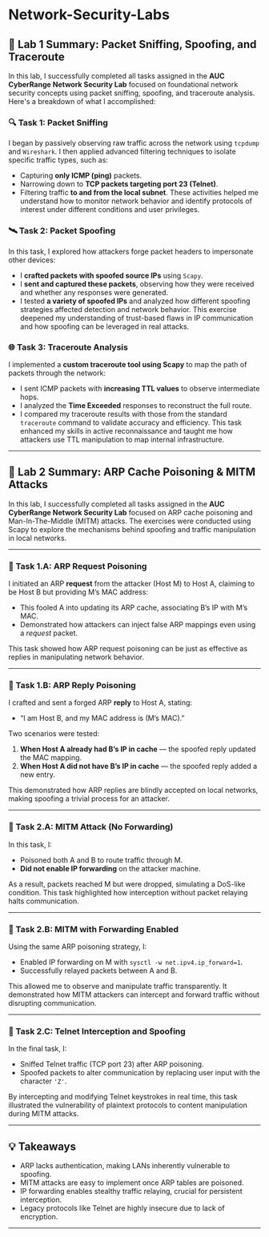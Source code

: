 # Network-Security-Labs

## 📘 Lab 1 Summary: Packet Sniffing, Spoofing, and Traceroute

In this lab, I successfully completed all tasks assigned in the **AUC CyberRange Network Security Lab** focused on foundational network security concepts using packet sniffing, spoofing, and traceroute analysis. Here's a breakdown of what I accomplished:

### 🔍 Task 1: Packet Sniffing
I began by passively observing raw traffic across the network using `tcpdump` and `Wireshark`. I then applied advanced filtering techniques to isolate specific traffic types, such as:
- Capturing **only ICMP (ping)** packets.
- Narrowing down to **TCP packets targeting port 23 (Telnet)**.
- Filtering traffic **to and from the local subnet**.
These activities helped me understand how to monitor network behavior and identify protocols of interest under different conditions and user privileges.

### 🛰️ Task 2: Packet Spoofing
In this task, I explored how attackers forge packet headers to impersonate other devices:
- I **crafted packets with spoofed source IPs** using `Scapy`.
- I **sent and captured these packets**, observing how they were received and whether any responses were generated.
- I tested **a variety of spoofed IPs** and analyzed how different spoofing strategies affected detection and network behavior.
This exercise deepened my understanding of trust-based flaws in IP communication and how spoofing can be leveraged in real attacks.

### 🌐 Task 3: Traceroute Analysis
I implemented a **custom traceroute tool using Scapy** to map the path of packets through the network:
- I sent ICMP packets with **increasing TTL values** to observe intermediate hops.
- I analyzed the **Time Exceeded** responses to reconstruct the full route.
- I compared my traceroute results with those from the standard `traceroute` command to validate accuracy and efficiency.
This task enhanced my skills in active reconnaissance and taught me how attackers use TTL manipulation to map internal infrastructure.

---

## 📘 Lab 2 Summary: ARP Cache Poisoning & MITM Attacks

In this lab, I successfully completed all tasks assigned in the **AUC CyberRange Network Security Lab** focused on ARP cache poisoning and Man-In-The-Middle (MITM) attacks. The exercises were conducted using Scapy to explore the mechanisms behind spoofing and traffic manipulation in local networks.

---

### 🧪 Task 1.A: ARP Request Poisoning

I initiated an ARP **request** from the attacker (Host M) to Host A, claiming to be Host B but providing M’s MAC address:
- This fooled A into updating its ARP cache, associating B’s IP with M’s MAC.
- Demonstrated how attackers can inject false ARP mappings even using a *request* packet.

This task showed how ARP request poisoning can be just as effective as replies in manipulating network behavior.

---

### 🧪 Task 1.B: ARP Reply Poisoning

I crafted and sent a forged ARP **reply** to Host A, stating:
- “I am Host B, and my MAC address is (M’s MAC).”

Two scenarios were tested:
1. **When Host A already had B’s IP in cache** — the spoofed reply updated the MAC mapping.
2. **When Host A did not have B’s IP in cache** — the spoofed reply added a new entry.

This demonstrated how ARP replies are blindly accepted on local networks, making spoofing a trivial process for an attacker.

---

### 🔄 Task 2.A: MITM Attack (No Forwarding)

In this task, I:
- Poisoned both A and B to route traffic through M.
- **Did not enable IP forwarding** on the attacker machine.

As a result, packets reached M but were dropped, simulating a DoS-like condition. This task highlighted how interception without packet relaying halts communication.

---

### 🔁 Task 2.B: MITM with Forwarding Enabled

Using the same ARP poisoning strategy, I:
- Enabled IP forwarding on M with `sysctl -w net.ipv4.ip_forward=1`.
- Successfully relayed packets between A and B.

This allowed me to observe and manipulate traffic transparently. It demonstrated how MITM attackers can intercept and forward traffic without disrupting communication.

---

### 🧬 Task 2.C: Telnet Interception and Spoofing

In the final task, I:
- Sniffed Telnet traffic (TCP port 23) after ARP poisoning.
- Spoofed packets to alter communication by replacing user input with the character `'Z'`.

By intercepting and modifying Telnet keystrokes in real time, this task illustrated the vulnerability of plaintext protocols to content manipulation during MITM attacks.

---

## 💡 Takeaways

- ARP lacks authentication, making LANs inherently vulnerable to spoofing.
- MITM attacks are easy to implement once ARP tables are poisoned.
- IP forwarding enables stealthy traffic relaying, crucial for persistent interception.
- Legacy protocols like Telnet are highly insecure due to lack of encryption.

---

